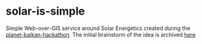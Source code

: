 # solar-is-simple
Simple Web-over-GIS service around Solar Energetics created during the [planet-balkan-hackathon](https://github.com/serbiancaseforspace/planet-balkan-hackathon).
The initial brainstorm of the idea is archived [here](https://github.com/serbiancaseforspace/planet-balkan-hackathon/issues/5)
